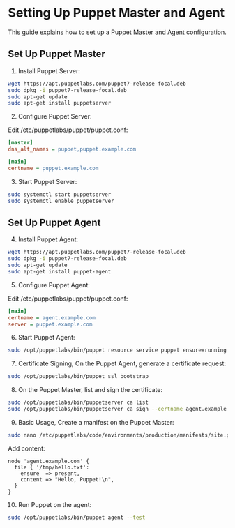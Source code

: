 # Setting Up Puppet Master and Agent

This guide explains how to set up a Puppet Master and Agent configuration.

## Set Up Puppet Master

1. Install Puppet Server:

```bash
wget https://apt.puppetlabs.com/puppet7-release-focal.deb
sudo dpkg -i puppet7-release-focal.deb
sudo apt-get update
sudo apt-get install puppetserver
```

2. Configure Puppet Server:

Edit /etc/puppetlabs/puppet/puppet.conf:

```ini
[master]
dns_alt_names = puppet,puppet.example.com

[main]
certname = puppet.example.com
```

3. Start Puppet Server:

```bash
sudo systemctl start puppetserver
sudo systemctl enable puppetserver
```

## Set Up Puppet Agent

4. Install Puppet Agent:

```bash
wget https://apt.puppetlabs.com/puppet7-release-focal.deb
sudo dpkg -i puppet7-release-focal.deb
sudo apt-get update
sudo apt-get install puppet-agent
```

5. Configure Puppet Agent:

Edit /etc/puppetlabs/puppet/puppet.conf:

```ini
[main]
certname = agent.example.com
server = puppet.example.com
```

6. Start Puppet Agent:

```bash
sudo /opt/puppetlabs/bin/puppet resource service puppet ensure=running enable=true
```

7. Certificate Signing, On the Puppet Agent, generate a certificate request:

```bash
sudo /opt/puppetlabs/bin/puppet ssl bootstrap
```

8. On the Puppet Master, list and sign the certificate:

```bash
sudo /opt/puppetlabs/bin/puppetserver ca list
sudo /opt/puppetlabs/bin/puppetserver ca sign --certname agent.example.com
```

9. Basic Usage, Create a manifest on the Puppet Master:

```bash
sudo nano /etc/puppetlabs/code/environments/production/manifests/site.pp
```

Add content:

```puppet
node 'agent.example.com' {
  file { '/tmp/hello.txt':
    ensure  => present,
    content => "Hello, Puppet!\n",
  }
}
```

10. Run Puppet on the agent:

```bash
sudo /opt/puppetlabs/bin/puppet agent --test
```